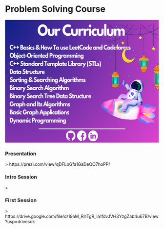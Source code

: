 <h1>Problem Solving Course</h1> 
<img src="https://github.com/DevSCommunity23/problem-solving-course/blob/main/Our%20Curriculum/NET%20Developer%20(6).png" width="100%" height="400">

<h3>Presentation</h3>
> https://prezi.com/view/qDFLoGfa1GaDeQO7hoPP/
<h3>Intro Session</h3>
> 
<h3>First Session</h3>
> https://drive.google.com/file/d/19aM_RrITgR_Ia1fdvJVH3YzgZab4u67B/view?usp=drivesdk
